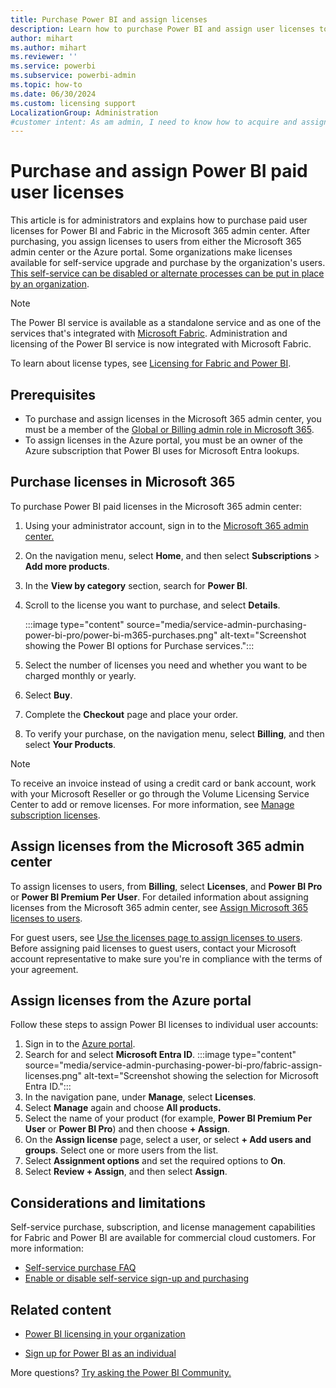 ```yaml
---
title: Purchase Power BI and assign licenses
description: Learn how to purchase Power BI and assign user licenses to users so they can access content and collaborate with others in the Power BI service.
author: mihart
ms.author: mihart
ms.reviewer: ''
ms.service: powerbi
ms.subservice: powerbi-admin
ms.topic: how-to
ms.date: 06/30/2024
ms.custom: licensing support
LocalizationGroup: Administration
#customer intent: As am admin, I need to know how to acquire and assign Power BI Pro licenses to users in my organization. 
---
```


# Purchase and assign Power BI paid user licenses

This article is for administrators and explains how to purchase paid user licenses for Power BI and Fabric in the Microsoft 365 admin center. After purchasing, you assign licenses to users from either the Microsoft 365 admin center or the Azure portal. Some organizations make licenses available for self-service upgrade and purchase by the organization's users. [This self-service can be disabled or alternate processes can be put in place by an organization](./service-admin-disable-self-service.md). 

> [!NOTE]
>The Power BI service is available as a standalone service and as one of the services that's integrated with [Microsoft Fabric](/fabric/get-started/microsoft-fabric-overview). Administration and licensing of the Power BI service is now integrated with Microsoft Fabric.

To learn about license types, see [Licensing for Fabric and Power BI](/power-bi/fundamentals/service-features-license-type).

## Prerequisites

- To purchase and assign licenses in the Microsoft 365 admin center, you must be a member of the [Global or Billing admin role in Microsoft 365](https://support.office.com/article/about-office-365-admin-roles-da585eea-f576-4f55-a1e0-87090b6aaa9d).
- To assign licenses in the Azure portal, you must be an owner of the Azure subscription that Power BI uses for Microsoft Entra lookups.

## Purchase licenses in Microsoft 365

To purchase Power BI paid licenses in the Microsoft 365 admin center:

1. Using your administrator account, sign in to the [Microsoft 365 admin center.](https://admin.microsoft.com)
1. On the navigation menu, select **Home**, and then select **Subscriptions** > **Add more products**.
1. In the **View by category** section, search for **Power BI**.
1. Scroll to the license you want to purchase, and select **Details**.

    :::image type="content" source="media/service-admin-purchasing-power-bi-pro/power-bi-m365-purchases.png" alt-text="Screenshot showing the Power BI options for Purchase services.":::

1. Select the number of licenses you need and whether you want to be charged monthly or yearly.
1. Select **Buy**.
1. Complete the **Checkout** page and place your order.
1. To verify your purchase, on the navigation menu, select **Billing**, and then select **Your Products**.

> [!NOTE]
> To receive an invoice instead of using a credit card or bank account, work with your Microsoft Reseller or go through the Volume Licensing Service Center to add or remove licenses. For more information, see [Manage subscription licenses](/microsoft-365/commerce/licenses/buy-licenses).

## Assign licenses from the Microsoft 365 admin center

To assign licenses to users, from **Billing**, select **Licenses**, and **Power BI Pro** or **Power BI Premium Per User**. For detailed information about assigning licenses from the Microsoft 365 admin center, see [Assign Microsoft 365 licenses to users](/microsoft-365/admin/manage/assign-licenses-to-users).

For guest users, see [Use the licenses page to assign licenses to users](/microsoft-365/admin/manage/assign-licenses-to-users#assign-licenses-by-using-the-licenses-page). Before assigning paid licenses to guest users, contact your Microsoft account representative to make sure you're in compliance with the terms of your agreement.

## Assign licenses from the Azure portal

Follow these steps to assign Power BI licenses to individual user accounts:

1. Sign in to the [Azure portal](https://portal.azure.com/).
1. Search for and select **Microsoft Entra ID**.
   :::image type="content" source="media/service-admin-purchasing-power-bi-pro/fabric-assign-licenses.png" alt-text="Screenshot showing the selection for Microsoft Entra ID.":::
1. In the navigation pane, under **Manage**, select **Licenses**. 
1. Select **Manage** again and choose **All products.**
1. Select the name of your product (for example, **Power BI Premium Per User** or **Power BI Pro**) and then choose **+ Assign**.
1. On the **Assign license** page, select a user, or select **+ Add users and groups**. Select one or more users from the list. 
1. Select **Assignment options** and set the required options to **On**.
1. Select **Review + Assign**, and then select **Assign**.

## Considerations and limitations

Self-service purchase, subscription, and license management capabilities for Fabric and Power BI are available for commercial cloud customers. For more information:

- [Self-service purchase FAQ](/microsoft-365/commerce/subscriptions/self-service-purchase-faq)  
- [Enable or disable self-service sign-up and purchasing](./service-admin-disable-self-service.md)

## Related content

- [Power BI licensing in your organization](service-admin-licensing-organization.md)

- [Sign up for Power BI as an individual](../fundamentals/service-self-service-signup-for-power-bi.md)

More questions? [Try asking the Power BI Community.](https://community.powerbi.com/)
